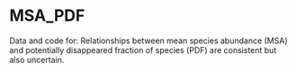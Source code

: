 # MSA_PDF
Data and code for: Relationships between mean species abundance (MSA) and potentially disappeared fraction of species (PDF) are consistent but also uncertain.
